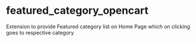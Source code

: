 # featured_category_opencart
Extension to provide Featured category list on Home Page which on clicking goes to respective category
